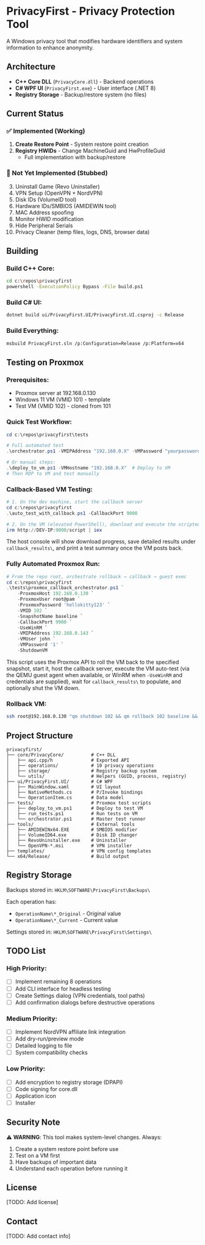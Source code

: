 # PrivacyFirst - Privacy Protection Tool

A Windows privacy tool that modifies hardware identifiers and system information to enhance anonymity.

## Architecture

- **C++ Core DLL** (`PrivacyCore.dll`) - Backend operations
- **C# WPF UI** (`PrivacyFirst.exe`) - User interface (.NET 8)
- **Registry Storage** - Backup/restore system (no files)

## Current Status

### ✅ Implemented (Working)
1. **Create Restore Point** - System restore point creation
2. **Registry HWIDs** - Change MachineGuid and HwProfileGuid
   - Full implementation with backup/restore

### 🚧 Not Yet Implemented (Stubbed)
3. Uninstall Game (Revo Uninstaller)
4. VPN Setup (OpenVPN + NordVPN)
5. Disk IDs (VolumeID tool)
6. Hardware IDs/SMBIOS (AMIDEWIN tool)
7. MAC Address spoofing
8. Monitor HWID modification
9. Hide Peripheral Serials
10. Privacy Cleaner (temp files, logs, DNS, browser data)

## Building

### Build C++ Core:
```bash
cd c:\repos\privacyfirst
powershell -ExecutionPolicy Bypass -File build.ps1
```

### Build C# UI:
```bash
dotnet build ui/PrivacyFirst.UI/PrivacyFirst.UI.csproj -c Release
```

### Build Everything:
```bash
msbuild PrivacyFirst.sln /p:Configuration=Release /p:Platform=x64
```

## Testing on Proxmox

### Prerequisites:
- Proxmox server at 192.168.0.130
- Windows 11 VM (VMID 101) - template
- Test VM (VMID 102) - cloned from 101

### Quick Test Workflow:
```powershell
cd c:\repos\privacyfirst\tests

# Full automated test
.\orchestrator.ps1 -VMIPAddress "192.168.0.X" -VMPassword "yourpassword"

# Or manual steps:
.\deploy_to_vm.ps1 -VMHostname "192.168.0.X"  # Deploy to VM
# Then RDP to VM and test manually
```

### Callback-Based VM Testing:
```powershell
# 1. On the dev machine, start the callback server
cd c:\repos\privacyfirst
.\auto_test_with_callback.ps1 -CallbackPort 9000

# 2. On the VM (elevated PowerShell), download and execute the scripted test
irm http://DEV-IP:9000/script | iex
```

The host console will show download progress, save detailed results under `callback_results\`, and print a test summary once the VM posts back.

### Fully Automated Proxmox Run:
```powershell
# From the repo root, orchestrate rollback → callback → guest exec
cd c:\repos\privacyfirst
.\tests\proxmox_callback_orchestrator.ps1 `
    -ProxmoxHost 192.168.0.130 `
    -ProxmoxUser root@pam `
    -ProxmoxPassword 'hellokitty123' `
    -VMID 102 `
    -SnapshotName baseline `
    -CallbackPort 9900 `
    -UseWinRM `
    -VMIPAddress 192.168.0.143 `
    -VMUser john `
    -VMPassword '1' `
    -ShutdownVM
```

This script uses the Proxmox API to roll the VM back to the specified snapshot, start it, host the callback server, execute the VM auto-test (via the QEMU guest agent when available, or WinRM when `-UseWinRM` and credentials are supplied), wait for `callback_results\` to populate, and optionally shut the VM down.

### Rollback VM:
```bash
ssh root@192.168.0.130 "qm shutdown 102 && qm rollback 102 baseline && qm start 102"
```

## Project Structure

```
privacyfirst/
├── core/PrivacyCore/          # C++ DLL
│   ├── api.cpp/h              # Exported API
│   ├── operations/            # 10 privacy operations
│   ├── storage/               # Registry backup system
│   └── utils/                 # Helpers (GUID, process, registry)
├── ui/PrivacyFirst.UI/        # C# WPF
│   ├── MainWindow.xaml        # UI layout
│   ├── NativeMethods.cs       # P/Invoke bindings
│   └── OperationItem.cs       # Data model
├── tests/                     # Proxmox test scripts
│   ├── deploy_to_vm.ps1       # Deploy to test VM
│   ├── run_tests.ps1          # Run tests on VM
│   └── orchestrator.ps1       # Master test runner
├── tools/                     # External tools
│   ├── AMIDEWINx64.EXE        # SMBIOS modifier
│   ├── VolumeID64.exe         # Disk ID changer
│   ├── RevoUninstaller.exe    # Uninstaller
│   └── OpenVPN-*.msi          # VPN installer
├── templates/                 # VPN config templates
└── x64/Release/               # Build output
```

## Registry Storage

Backups stored in: `HKLM\SOFTWARE\PrivacyFirst\Backups\`

Each operation has:
- `OperationName\*_Original` - Original value
- `OperationName\*_Current` - Current value

Settings stored in: `HKLM\SOFTWARE\PrivacyFirst\Settings\`

## TODO List

### High Priority:
- [ ] Implement remaining 8 operations
- [ ] Add CLI interface for headless testing
- [ ] Create Settings dialog (VPN credentials, tool paths)
- [ ] Add confirmation dialogs before destructive operations

### Medium Priority:
- [ ] Implement NordVPN affiliate link integration
- [ ] Add dry-run/preview mode
- [ ] Detailed logging to file
- [ ] System compatibility checks

### Low Priority:
- [ ] Add encryption to registry storage (DPAPI)
- [ ] Code signing for core.dll
- [ ] Application icon
- [ ] Installer

## Security Note

⚠️ **WARNING**: This tool makes system-level changes. Always:
1. Create a system restore point before use
2. Test on a VM first
3. Have backups of important data
4. Understand each operation before running it

## License

[TODO: Add license]

## Contact

[TODO: Add contact info]
